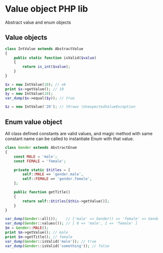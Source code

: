 # Value object PHP lib

Abstract value and enum objects

## Value objects

```php
class IntValue extends AbstractValue
{
    public static function isValid($value)
    {
        return is_int($value);
    }
}

$x = new IntValue(10); // ok
print $x->getValue(); // 10
$y = new IntValue(10);
var_dump($x->equal($y)); // true

$z = new IntValue('20'); // throws \UnexpectedValueException
```

## Enum value object

All class defined constants are valid values, and magic method with same constant name can be called to instantiate Enum with that value.

```php
class Gender extends AbstractEnum
{
    const MALE = 'male';
    const FEMALE = 'female';

    private static $titles = [
        self::MALE => 'gender.male',
        self::FEMALE => 'gender.female',
    ];

    public function getTitle()
    {
        return self::$titles[$this->getValue()];
    }
}

var_dump(Gender::all());    // ['male' => Gender() => 'female' => Gender() ]
var_dump(Gender::values()); // [ 0 => 'male', 1 => 'female' ]
$m = Gender::MALE();
print $m->getValue(); // male
print $m->getTitle(); // female
var_dump(Gender::isValid('male')); // true
var_dump(Gender::isValid('something')); // false
```
